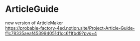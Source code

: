 # ArticleGuide
new version of ArticleMaker   
https://probable-factory-4ed.notion.site/Project-Article-Guide-f1c78335aeaf453994051d1cc6f1fbd9?pvs=4
